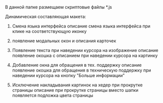 В данной папке размещаем скриптовые файлы *.js

Динамическая составляющая макета:

1. Смена языка интерфейса
описание
смена языка интерфейса при клике на соответствующую иконку

2. появление модальных окон и описания карточек

3. Появление текста при наведении курсора на изображение
описание
появление окошка с описанием при наведении курсора на картинку

4. Добавление окна для обращения в тех. поддержку
описание
появление окошка для обращения в техническую поддержку при наведении курсора на кнопку "Больше информации"

5. Исключение накладывания картинок на хедер при прокрутке страницы
описание
при прокрутке страницы вместо шапки появляется подложка цвета страницы
